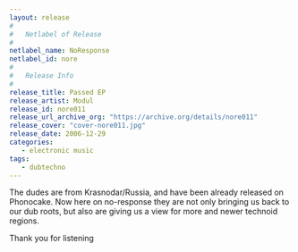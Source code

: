 ```yaml
---
layout: release
#
#   Netlabel of Release
#
netlabel_name: NoResponse
netlabel_id: nore
#
#   Release Info
#
release_title: Passed EP
release_artist: Modul
release_id: nore011
release_url_archive_org: "https://archive.org/details/nore011"
release_cover: "cover-nore011.jpg"
release_date: 2006-12-29
categories:
   - electronic music
tags:
   - dubtechno
---
```

The dudes are from Krasnodar/Russia, and have been already released on Phonocake. Now here on no-response they are not only bringing us back to our dub roots, but also are giving us a view for more and newer technoid regions.

Thank you for listening


